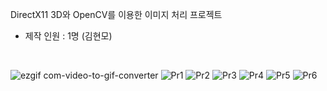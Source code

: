 DirectX11 3D와 OpenCV를 이용한 이미지 처리 프로젝트<br/>
- 제작 인원 : 1명 (김현모)<br/>
<br/>

![ezgif com-video-to-gif-converter](https://github.com/km841/VisionProject/assets/56809638/26e18af0-d0f1-41e6-9dcb-d3cfc4bf4833)
![Pr1](https://github.com/km841/VisionProject/assets/56809638/d4eb782c-1ffb-4203-a816-e101a93fc52e)
![Pr2](https://github.com/km841/VisionProject/assets/56809638/dc1a199b-0d99-40c2-9dee-60adb5e082b5)
![Pr3](https://github.com/km841/VisionProject/assets/56809638/37d3d999-3c67-424a-a7b0-95bdfc86cd36)
![Pr4](https://github.com/km841/VisionProject/assets/56809638/66909e4d-a799-4608-9026-0e6401871790)
![Pr5](https://github.com/km841/VisionProject/assets/56809638/469b089c-22f0-4ea6-a9a4-d659096bd433)
![Pr6](https://github.com/km841/VisionProject/assets/56809638/3fbe7daf-2516-4421-914c-7312629ad93a)

